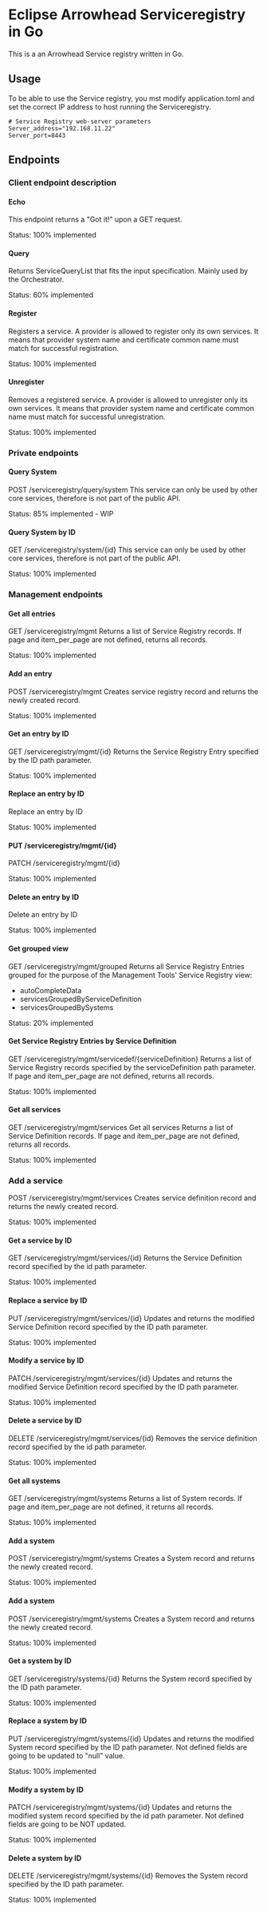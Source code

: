 # Eclipse Arrowhead Serviceregistry in Go
This is a an Arrowhead Service registry written in Go.

## Usage
To be able to use the Service registry, you mst modify application.toml and set the correct IP address to host running the Serviceregistry.

```
# Service Registry web-server parameters
Server_address="192.168.11.22"
Server_port=8443
```

## Endpoints

### Client endpoint description


#### Echo
This endpoint returns a "Got it!" upon a GET request.

Status: 100% implemented

#### Query
Returns ServiceQueryList that fits the input specification. Mainly used by the Orchestrator.

Status: 60% implemented

#### Register
Registers a service. A provider is allowed to register only its own services. It means that provider system name and certificate common name must match for successful registration.

Status: 100% implemented

#### Unregister
Removes a registered service. A provider is allowed to unregister only its own services. It means that provider system name and certificate common name must match for successful unregistration.

Status: 100% implemented

### Private endpoints

#### Query System
POST /serviceregistry/query/system
This service can only be used by other core services, therefore is not part of the public API.

Status: 85% implemented - WIP

#### Query System by ID
GET /serviceregistry/system/{id}
This service can only be used by other core services, therefore is not part of the public API.

Status: 100% implemented

### Management endpoints

#### Get all entries
GET /serviceregistry/mgmt
Returns a list of Service Registry records. If page and item_per_page are not defined, returns all records.

Status: 100% implemented

#### Add an entry
POST /serviceregistry/mgmt
Creates service registry record and returns the newly created record.

Status: 100% implemented

#### Get an entry by ID
GET /serviceregistry/mgmt/{id}
Returns the Service Registry Entry specified by the ID path parameter.

Status: 100% implemented

#### Replace an entry by ID
Replace an entry by ID

Status: 100% implemented

#### PUT /serviceregistry/mgmt/{id}
PATCH /serviceregistry/mgmt/{id}

Status: 100% implemented

#### Delete an entry by ID
Delete an entry by ID

Status: 100% implemented

#### Get grouped view
GET /serviceregistry/mgmt/grouped
Returns all Service Registry Entries grouped for the purpose of the Management Tools' Service Registry view:
  - autoCompleteData
  - servicesGroupedByServiceDefinition
  - servicesGroupedBySystems

Status: 20% implemented

#### Get Service Registry Entries by Service Definition
GET /serviceregistry/mgmt/servicedef/{serviceDefinition}
Returns a list of Service Registry records specified by the serviceDefinition path parameter. If page and item_per_page are not defined, returns all records.

Status: 100% implemented

#### Get all services
GET /serviceregistry/mgmt/services
Get all services
Returns a list of Service Definition records. If page and item_per_page are not defined, returns all records.

Status: 100% implemented

### Add a service
POST /serviceregistry/mgmt/services
Creates service definition record and returns the newly created record.

Status: 100% implemented

#### Get a service by ID
GET /serviceregistry/mgmt/services/{id}
Returns the Service Definition record specified by the id path parameter.

Status: 100% implemented

#### Replace a service by ID
PUT /serviceregistry/mgmt/services/{id}
Updates and returns the modified Service Definition record specified by the ID path parameter.

Status: 100% implemented

#### Modify a service by ID
PATCH /serviceregistry/mgmt/services/{id}
Updates and returns the modified Service Definition record specified by the ID path parameter.

Status: 100% implemented

#### Delete a service by ID
DELETE /serviceregistry/mgmt/services/{id}
Removes the service definition record specified by the id path parameter.

Status: 100% implemented

#### Get all systems
GET /serviceregistry/mgmt/systems
Returns a list of System records. If page and item_per_page are not defined, it returns all records.

Status: 100% implemented

#### Add a system
POST /serviceregistry/mgmt/systems
Creates a System record and returns the newly created record.

Status: 100% implemented

#### Add a system
POST /serviceregistry/mgmt/systems
Creates a System record and returns the newly created record.

Status: 100% implemented

#### Get a system by ID
GET /serviceregistry/systems/{id}
Returns the System record specified by the ID path parameter.

Status: 100% implemented

#### Replace a system by ID
PUT /serviceregistry/mgmt/systems/{id}
Updates and returns the modified System record specified by the ID path parameter. Not defined fields are going to be updated to "null" value.

Status: 100% implemented

#### Modify a system by ID
PATCH /serviceregistry/mgmt/systems/{id}
Updates and returns the modified system record specified by the id path parameter. Not defined fields are going to be NOT updated.

Status: 100% implemented

#### Delete a system by ID
DELETE /serviceregistry/mgmt/systems/{id}
Removes the System record specified by the ID path parameter.

Status: 100% implemented

